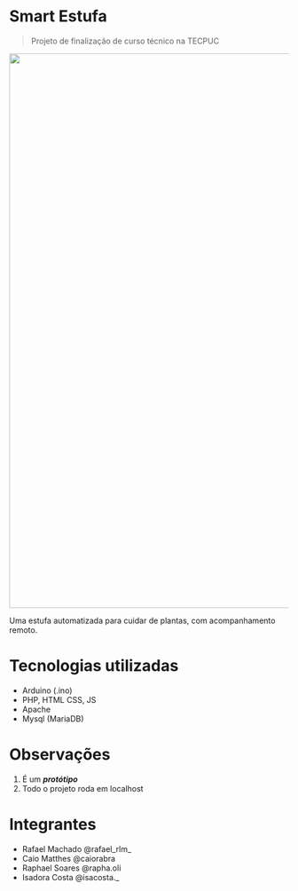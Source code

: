 # Smart Estufa
> Projeto de finalização de curso técnico na TECPUC

<img heigth="1000" width="1000" src="/imgs/capaSE.png">

Uma estufa automatizada para cuidar de plantas, com acompanhamento remoto.

# Tecnologias utilizadas
- Arduino (.ino)
- PHP, HTML CSS, JS
- Apache
- Mysql (MariaDB)

# Observações 
1. É um ***protótipo*** 
2. Todo o projeto roda em localhost  


# Integrantes
 
- Rafael Machado @rafael_rlm_  
- Caio Matthes @caiorabra
- Raphael Soares @rapha.oli
- Isadora Costa @isacosta._

